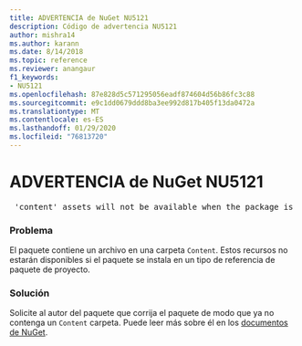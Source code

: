 ```yaml
---
title: ADVERTENCIA de NuGet NU5121
description: Código de advertencia NU5121
author: mishra14
ms.author: karann
ms.date: 8/14/2018
ms.topic: reference
ms.reviewer: anangaur
f1_keywords:
- NU5121
ms.openlocfilehash: 87e828d5c571295056eadf874604d56b86fc3c88
ms.sourcegitcommit: e9c1dd0679ddd8ba3ee992d817b405f13da0472a
ms.translationtype: MT
ms.contentlocale: es-ES
ms.lasthandoff: 01/29/2020
ms.locfileid: "76813720"
---
```

# <a name="nuget-warning-nu5121"></a>ADVERTENCIA de NuGet NU5121
<pre> 'content' assets will not be available when the package is installed after the migration.</pre>

### <a name="issue"></a>Problema

El paquete contiene un archivo en una carpeta `Content`. Estos recursos no estarán disponibles si el paquete se instala en un tipo de referencia de paquete de proyecto.


### <a name="solution"></a>Solución

Solicite al autor del paquete que corrija el paquete de modo que ya no contenga un `Content` carpeta. Puede leer más sobre él en los [documentos de NuGet](../../consume-packages/migrate-packages-config-to-package-reference.md).
